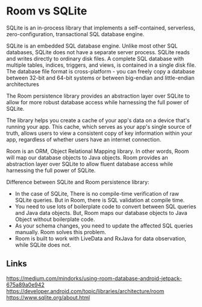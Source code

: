 # Room vs SQLite

SQLite is an in-process library that implements a self-contained, serverless, zero-configuration, transactional SQL database engine. 

SQLite is an embedded SQL database engine. Unlike most other SQL databases, SQLite does not have a separate server process. SQLite reads and writes directly to ordinary disk files. A complete SQL database with multiple tables, indices, triggers, and views, is contained in a single disk file. The database file format is cross-platform - you can freely copy a database between 32-bit and 64-bit systems or between big-endian and little-endian architectures

The Room persistence library provides an abstraction layer over SQLite to allow for more robust database access while harnessing the full power of SQLite.

The library helps you create a cache of your app's data on a device that's running your app. This cache, which serves as your app's single source of truth, allows users to view a consistent copy of key information within your app, regardless of whether users have an internet connection.

Room is an ORM, Object Relational Mapping library. In other words, Room will map our database objects to Java objects. Room provides an abstraction layer over SQLite to allow fluent database access while harnessing the full power of SQLite.

Difference between SQLite and Room persistence library:
- In the case of SQLite, There is no compile-time verification of raw SQLite queries. But in Room, there is SQL validation at compile time.
- You need to use lots of boilerplate code to convert between SQL queries and Java data objects. But, Room maps our database objects to Java Object without boilerplate code.
- As your schema changes, you need to update the affected SQL queries manually. Room solves this problem.
- Room is built to work with LiveData and RxJava for data observation, while SQLite does not.

## Links
https://medium.com/mindorks/using-room-database-android-jetpack-675a89a0e942  
https://developer.android.com/topic/libraries/architecture/room  
https://www.sqlite.org/about.html
